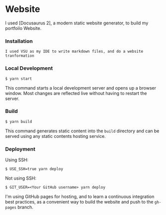 # Website

I used [Docusaurus 2], a modern static website generator, to build my portfoilo Website. 

### Installation

```
I used VSU as my IDE to write markdown files, and do a website tranformation 
```

### Local Development

```
$ yarn start
```

This command starts a local development server and opens up a browser window. Most changes are reflected live without having to restart the server.

### Build

```
$ yarn build
```

This command generates static content into the `build` directory and can be served using any static contents hosting service.

### Deployment

Using SSH:

```
$ USE_SSH=true yarn deploy
```

Not using SSH:

```
$ GIT_USER=<Your GitHub username> yarn deploy
```

I'm using GitHub pages for hosting, and to learn a continuous integration best practices, as a convenient way to build the website and push to the `gh-pages` branch.
